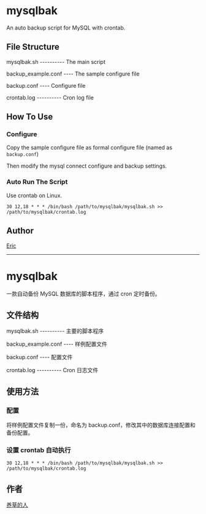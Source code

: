 # mysqlbak
An auto backup script for MySQL with crontab.

## File Structure

mysqlbak.sh ---------- The main script

backup_example.conf ---- The sample configure file

backup.conf ---- Configure file

crontab.log ---------- Cron log file

## How To Use

### Configure

Copy the sample configure file as formal configure file (named as `backup.conf`)

Then modify the mysql connect configure and backup settings.

### Auto Run The Script

Use crontab on Linux.

`30 12,18 * * * /bin/bash /path/to/mysqlbak/mysqlbak.sh >> /path/to/mysqlbak/crontab.log`

## Author

[Eric](http://www.joycc.cn)

------------------

# mysqlbak
一款自动备份 MySQL 数据库的脚本程序，通过 cron 定时备份。

## 文件结构

mysqlbak.sh ---------- 主要的脚本程序

backup_example.conf ---- 样例配置文件

backup.conf ---- 配置文件

crontab.log ---------- Cron 日志文件

## 使用方法

### 配置
将样例配置文件复制一份，命名为 backup.conf，修改其中的数据库连接配置和备份配置。

### 设置 crontab 自动执行
`30 12,18 * * * /bin/bash /path/to/mysqlbak/mysqlbak.sh >> /path/to/mysqlbak/crontab.log`

## 作者

[养草的人](http://www.joycc.cn)
